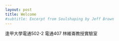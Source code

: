 ```yaml
---
layout: post
title: Welcome 
#subtitle: Excerpt from Soulshaping by Jeff Brown
---
```


逢甲大學電通502-2  電通407
林維崙教授實驗室
